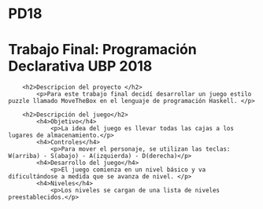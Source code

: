 # PD18
<h1>Trabajo Final: Programación Declarativa UBP 2018</h1>

        <h2>Descripcion del proyecto </h2>
            <p>Para este trabajo final decidí desarrollar un juego estilo puzzle llamado MoveTheBox en el lenguaje de programación Haskell. </p>

        <h2>Descripción del juego</h2>
            <h4>Objetivo</h4>
                <p>La idea del juego es llevar todas las cajas a los lugares de almacenamiento.</p>
            <h4>Controles</h4>
                <p>Para mover el personaje, se utilizan las teclas: W(arriba) - S(abajo) - A(izquierda) - D(derecha)</p>
            <h4>Desarrollo del juego</h4>
                <p>El juego comienza en un nivel básico y va dificultándose a medida que se avanza de nivel. </p>
            <h4>Niveles</h4>
                <p>Los niveles se cargan de una lista de niveles preestablecidos.</p>

